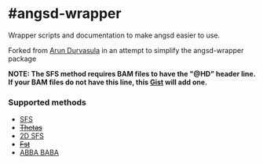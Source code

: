 #angsd-wrapper
=============

Wrapper scripts and documentation to make angsd easier to use.

Forked from [Arun Durvasula](https://github.com/arundurvasula/angsd-wrapper) in an attempt to simplify the angsd-wrapper package

**NOTE: The SFS method requires BAM files to have the "@HD" header line. If your BAM files do not have this line, this [Gist](https://gist.github.com/mojaveazure/d194c4705642eecf8437) will add one.**

### Supported methods

- [SFS](https://github.com/arundurvasula/angsd-wrapper/wiki/Site-Frequency-Spectrum)
- ~~[Thetas](https://github.com/arundurvasula/angsd-wrapper/wiki/Thetas)~~
- [2D SFS](https://github.com/arundurvasula/angsd-wrapper/wiki/2D-Site-Frequency-Spectrum)
- ~~[Fst](https://github.com/arundurvasula/angsd-wrapper/wiki/ngsTools-FST)~~
- [ABBA BABA](https://github.com/arundurvasula/angsd-wrapper/wiki/ABBA-BABA)
